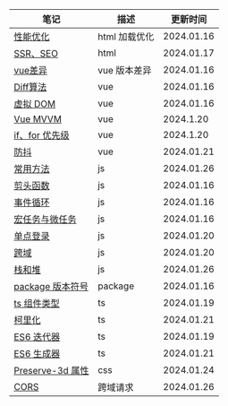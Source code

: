 | 笔记 | 描述 | 更新时间 |
|-----|------|------|
| [性能优化](/md/html.md#性能优化)  | html 加载优化 | 2024.01.16 |
| [SSR、SEO](/md/html.md#ssr-服务端渲染-seo-优化)  | html | 2024.01.17 |
| [vue差异](/md/vue.md#vue2-与-vue3-差异)  | vue 版本差异 | 2024.01.16 |
| [Diff算法](/md/vue.md#diff-算法-广度优先算法)  | vue | 2024.01.16 |
| [虚拟 DOM](/md/vue.md#虚拟-dom)  | vue | 2024.01.16 |
| [Vue MVVM](/md/vue.md#mvvm-机制面向数据编程) | vue | 2024.1.20 |
| [if、for 优先级](/md/vue.md#v-for-与-v-if) | vue | 2024.1.20 |
| [防抖](/md/vue.md#防抖)  | vue | 2024.01.21 |
| [常用方法](/md/js.md#常用方法)  |  js | 2024.01.26 |
| [剪头函数](/md/js.md#剪头函数和普通函数)  |  js | 2024.01.16 |
| [事件循环](/md/js.md#事件循环)  | js | 2024.01.16 |
| [宏任务与微任务](/md/js.md#宏任务与微任务)  | js | 2024.01.16 |
| [单点登录](/md/js.md#单点登录机制)  | js | 2024.01.20 |
| [跨域](/md/js.md#跨域解决方案)  | js | 2024.01.20 |
| [栈和堆](/md/js.md#栈和堆) | js | 2024.01.26 |
| [package 版本符号](/md/package.json.md#版本号有前缀或)  |  package | 2024.01.16 |
| [ts 组件类型](/md/ts.md#vite--ts-组件类型配置) | ts | 2024.01.19 |
| [柯里化](/md/ts.md#柯里化) | ts | 2024.01.21 |
| [ES6 迭代器](/md/es6.md#迭代器) | ts | 2024.01.19 |
| [ES6 生成器](/md/es6.md#生成器) | ts | 2024.01.21 |
| [Preserve-3d 属性](/md/css.md#preserve-3d) | css | 2024.01.24 |
| [CORS](/md/request.md#cors) | 跨域请求 | 2024.01.26 |

